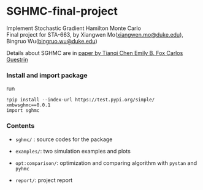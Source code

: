 # SGHMC-final-project
Implement Stochastic Gradient Hamilton Monte Carlo  
Final project for STA-663, by Xiangwen Mo(xiangwen.mo@duke.edu), Bingruo Wu(bingruo.wu@duke.edu)

Details about SGHMC are in [paper by Tianqi Chen Emily B. Fox Carlos Guestrin](https://arxiv.org/pdf/1402.4102.pdf)

### Install and import package

run

```
!pip install --index-url https://test.pypi.org/simple/ xmbwsghmc==0.0.1
import sghmc
```

### Contents

- `sghmc/` : source codes for the package  

- `examples/`: two simulation examples and plots  

- `opt:comparison/`: optimization and comparing algorithm with `pystan` and `pyhmc`  

- `report/`: project report
